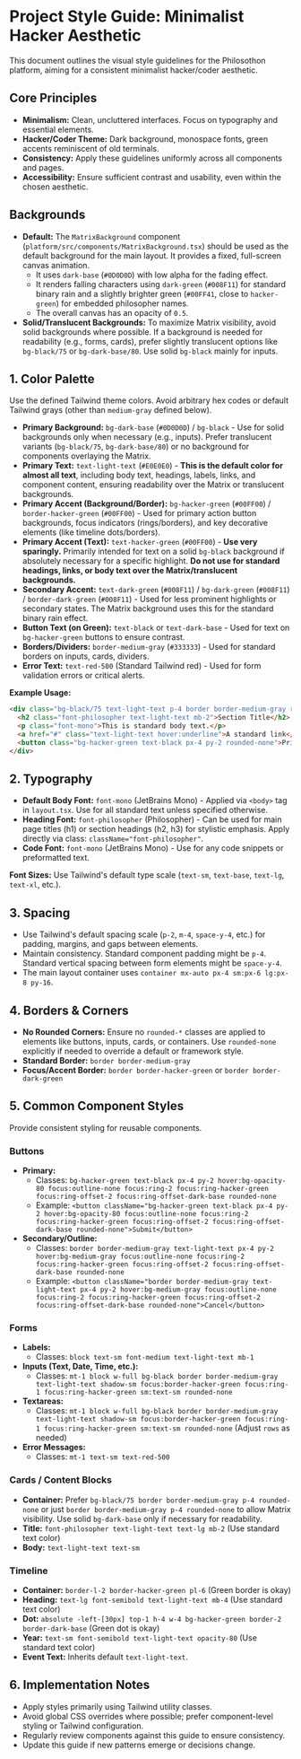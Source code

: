 # Project Style Guide: Minimalist Hacker Aesthetic

This document outlines the visual style guidelines for the Philosothon platform, aiming for a consistent minimalist hacker/coder aesthetic.

## Core Principles

*   **Minimalism:** Clean, uncluttered interfaces. Focus on typography and essential elements.
*   **Hacker/Coder Theme:** Dark background, monospace fonts, green accents reminiscent of old terminals.
*   **Consistency:** Apply these guidelines uniformly across all components and pages.
*   **Accessibility:** Ensure sufficient contrast and usability, even within the chosen aesthetic.

## Backgrounds

*   **Default:** The `MatrixBackground` component (`platform/src/components/MatrixBackground.tsx`) should be used as the default background for the main layout. It provides a fixed, full-screen canvas animation.
    *   It uses `dark-base` (`#0D0D0D`) with low alpha for the fading effect.
    *   It renders falling characters using `dark-green` (`#008F11`) for standard binary rain and a slightly brighter green (`#00FF41`, close to `hacker-green`) for embedded philosopher names.
    *   The overall canvas has an opacity of `0.5`.
*   **Solid/Translucent Backgrounds:** To maximize Matrix visibility, avoid solid backgrounds where possible. If a background is needed for readability (e.g., forms, cards), prefer slightly translucent options like `bg-black/75` or `bg-dark-base/80`. Use solid `bg-black` mainly for inputs.

## 1. Color Palette

Use the defined Tailwind theme colors. Avoid arbitrary hex codes or default Tailwind grays (other than `medium-gray` defined below).

*   **Primary Background:** `bg-dark-base` (`#0D0D0D`) / `bg-black` - Use for solid backgrounds only when necessary (e.g., inputs). Prefer translucent variants (`bg-black/75`, `bg-dark-base/80`) or no background for components overlaying the Matrix.
*   **Primary Text:** `text-light-text` (`#E0E0E0`) - **This is the default color for almost all text**, including body text, headings, labels, links, and component content, ensuring readability over the Matrix or translucent backgrounds.
*   **Primary Accent (Background/Border):** `bg-hacker-green` (`#00FF00`) / `border-hacker-green` (`#00FF00`) - Used for primary action button backgrounds, focus indicators (rings/borders), and key decorative elements (like timeline dots/borders).
*   **Primary Accent (Text):** `text-hacker-green` (`#00FF00`) - **Use very sparingly.** Primarily intended for text on a solid `bg-black` background if absolutely necessary for a specific highlight. **Do not use for standard headings, links, or body text over the Matrix/translucent backgrounds.**
*   **Secondary Accent:** `text-dark-green` (`#008F11`) / `bg-dark-green` (`#008F11`) / `border-dark-green` (`#008F11`) - Used for less prominent highlights or secondary states. The Matrix background uses this for the standard binary rain effect.
*   **Button Text (on Green):** `text-black` or `text-dark-base` - Used for text on `bg-hacker-green` buttons to ensure contrast.
*   **Borders/Dividers:** `border-medium-gray` (`#333333`) - Used for standard borders on inputs, cards, dividers.
*   **Error Text:** `text-red-500` (Standard Tailwind red) - Used for form validation errors or critical alerts.

**Example Usage:**

```html
<div class="bg-black/75 text-light-text p-4 border border-medium-gray rounded-none">
  <h2 class="font-philosopher text-light-text mb-2">Section Title</h2>
  <p class="font-mono">This is standard body text.</p>
  <a href="#" class="text-light-text hover:underline">A standard link</a>
  <button class="bg-hacker-green text-black px-4 py-2 rounded-none">Primary Action</button>
</div>
```

## 2. Typography

*   **Default Body Font:** `font-mono` (JetBrains Mono) - Applied via `<body>` tag in `layout.tsx`. Use for all standard text unless specified otherwise.
*   **Heading Font:** `font-philosopher` (Philosopher) - Can be used for main page titles (h1) or section headings (h2, h3) for stylistic emphasis. Apply directly via class: `className="font-philosopher"`.
*   **Code Font:** `font-mono` (JetBrains Mono) - Use for any code snippets or preformatted text.

**Font Sizes:** Use Tailwind's default type scale (`text-sm`, `text-base`, `text-lg`, `text-xl`, etc.).

## 3. Spacing

*   Use Tailwind's default spacing scale (`p-2`, `m-4`, `space-y-4`, etc.) for padding, margins, and gaps between elements.
*   Maintain consistency. Standard component padding might be `p-4`. Standard vertical spacing between form elements might be `space-y-4`.
*   The main layout container uses `container mx-auto px-4 sm:px-6 lg:px-8 py-16`.

## 4. Borders & Corners

*   **No Rounded Corners:** Ensure no `rounded-*` classes are applied to elements like buttons, inputs, cards, or containers. Use `rounded-none` explicitly if needed to override a default or framework style.
*   **Standard Border:** `border border-medium-gray`
*   **Focus/Accent Border:** `border border-hacker-green` or `border border-dark-green`

## 5. Common Component Styles

Provide consistent styling for reusable components.

### Buttons

*   **Primary:**
    *   Classes: `bg-hacker-green text-black px-4 py-2 hover:bg-opacity-80 focus:outline-none focus:ring-2 focus:ring-hacker-green focus:ring-offset-2 focus:ring-offset-dark-base rounded-none`
    *   Example: `<button className="bg-hacker-green text-black px-4 py-2 hover:bg-opacity-80 focus:outline-none focus:ring-2 focus:ring-hacker-green focus:ring-offset-2 focus:ring-offset-dark-base rounded-none">Submit</button>`
*   **Secondary/Outline:**
    *   Classes: `border border-medium-gray text-light-text px-4 py-2 hover:bg-medium-gray focus:outline-none focus:ring-2 focus:ring-hacker-green focus:ring-offset-2 focus:ring-offset-dark-base rounded-none`
    *   Example: `<button className="border border-medium-gray text-light-text px-4 py-2 hover:bg-medium-gray focus:outline-none focus:ring-2 focus:ring-hacker-green focus:ring-offset-2 focus:ring-offset-dark-base rounded-none">Cancel</button>`

### Forms

*   **Labels:**
    *   Classes: `block text-sm font-medium text-light-text mb-1`
*   **Inputs (Text, Date, Time, etc.):**
    *   Classes: `mt-1 block w-full bg-black border border-medium-gray text-light-text shadow-sm focus:border-hacker-green focus:ring-1 focus:ring-hacker-green sm:text-sm rounded-none`
*   **Textareas:**
    *   Classes: `mt-1 block w-full bg-black border border-medium-gray text-light-text shadow-sm focus:border-hacker-green focus:ring-1 focus:ring-hacker-green sm:text-sm rounded-none` (Adjust `rows` as needed)
*   **Error Messages:**
    *   Classes: `mt-1 text-sm text-red-500`

### Cards / Content Blocks

*   **Container:** Prefer `bg-black/75 border border-medium-gray p-4 rounded-none` or just `border border-medium-gray p-4 rounded-none` to allow Matrix visibility. Use solid `bg-dark-base` only if necessary for readability.
*   **Title:** `font-philosopher text-light-text text-lg mb-2` (Use standard text color)
*   **Body:** `text-light-text text-sm`

### Timeline

*   **Container:** `border-l-2 border-hacker-green pl-6` (Green border is okay)
*   **Heading:** `text-lg font-semibold text-light-text mb-4` (Use standard text color)
*   **Dot:** `absolute -left-[30px] top-1 h-4 w-4 bg-hacker-green border-2 border-dark-base` (Green dot is okay)
*   **Year:** `text-sm font-semibold text-light-text opacity-80` (Use standard text color)
*   **Event Text:** Inherits default `text-light-text`.

## 6. Implementation Notes

*   Apply styles primarily using Tailwind utility classes.
*   Avoid global CSS overrides where possible; prefer component-level styling or Tailwind configuration.
*   Regularly review components against this guide to ensure consistency.
*   Update this guide if new patterns emerge or decisions change.